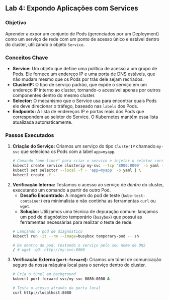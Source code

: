 ## Lab 4: Expondo Aplicações com Services

 ### Objetivo
 Aprender a expor um conjunto de Pods (gerenciados por um Deployment) como um serviço de rede com um ponto de acesso único e estável dentro do cluster, utilizando o objeto `Service`.

 ### Conceitos Chave
 * **Service:** Um objeto que define uma política de acesso a um grupo de Pods. Ele fornece um endereço IP e uma porta de DNS estáveis, que não mudam mesmo que os Pods por trás dele sejam recriados.
 * **ClusterIP:** O tipo de serviço padrão, que expõe o serviço em um endereço IP interno ao cluster, tornando-o acessível apenas por outros componentes dentro do mesmo cluster.
 * **Selector:** O mecanismo que o Service usa para encontrar quais Pods ele deve direcionar o tráfego, baseado nas `labels` dos Pods.
 * **Endpoints:** A lista de endereços IP e portas reais dos Pods que correspondem ao seletor do Service. O Kubernetes mantém essa lista atualizada automaticamente.

 ### Passos Executados
 1. **Criação do Serviço:** Criamos um serviço do tipo `ClusterIP` chamado `my-svc` que seleciona os Pods com a label `app=myapp`.
    ```bash
    # Comando "one-liner" para criar o serviço e injetar o seletor correto
    kubectl create service clusterip my-svc --tcp '8000:8000' -o yaml --dry-run=client | \
    kubectl set selector --local -f - 'app=myapp' -o yaml | \
    kubectl create -f -
    ```
 2. **Verificação Interna:** Testamos o acesso ao serviço de *dentro* do cluster, executando um comando a partir de outro Pod.
    * **Desafio Encontrado:** A imagem do pod de teste (`kube-test-container`) era minimalista e não continha as ferramentas `curl` ou `wget`.
    * **Solução:** Utilizamos uma técnica de depuração comum: lançamos um pod de diagnóstico temporário (`busybox`) que possui as ferramentas necessárias para realizar o teste de rede.
    ```bash
    # Lançando o pod de diagnóstico
    kubectl run -it --rm --image=busybox temporary-pod -- sh

    # De dentro do pod, testando o serviço pelo seu nome de DNS
    / # wget -qO- http://my-svc:8000
    ```
 3. **Verificação Externa (`port-forward`):** Criamos um túnel de comunicação seguro da nossa máquina local para o serviço dentro do cluster.
    ```bash
    # Cria o túnel em background
    kubectl port-forward svc/my-svc 8080:8000 &

    # Testa o acesso através da porta local
    curl http://localhost:8080
    ```
